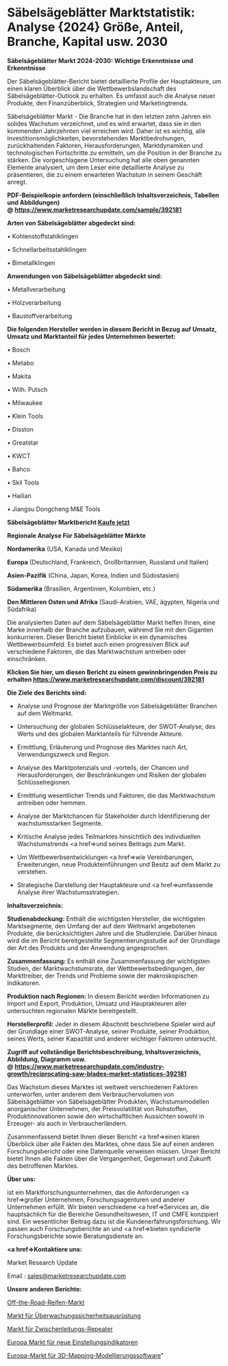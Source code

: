 # Säbelsägeblätter Marktstatistik: Analyse {2024} Größe, Anteil, Branche, Kapital usw. 2030

<strong>Säbelsägeblätter Markt 2024-2030: Wichtige Erkenntnisse und Erkenntnisse</strong>

Der Säbelsägeblätter-Bericht bietet detaillierte Profile der Hauptakteure, um einen klaren Überblick über die Wettbewerbslandschaft des Säbelsägeblätter-Outlook zu erhalten. Es umfasst auch die Analyse neuer Produkte, den Finanzüberblick, Strategien und Marketingtrends.

Säbelsägeblätter Markt - Die Branche hat in den letzten zehn Jahren ein solides Wachstum verzeichnet, und es wird erwartet, dass sie in den kommenden Jahrzehnten viel erreichen wird. Daher ist es wichtig, alle Investitionsmöglichkeiten, bevorstehenden Marktbedrohungen, zurückhaltenden Faktoren, Herausforderungen, Marktdynamiken und technologischen Fortschritte zu ermitteln, um die Position in der Branche zu stärken. Die vorgeschlagene Untersuchung hat alle oben genannten Elemente analysiert, um dem Leser eine detaillierte Analyse zu präsentieren, die zu einem erwarteten Wachstum in seinem Geschäft anregt.

<strong><b>PDF-Beispielkopie anfordern (einschließlich Inhaltsverzeichnis, Tabellen und Abbildungen) @ </b></strong><strong><a href=https://www.marketresearchupdate.com/sample/392181><strong>https://www.marketresearchupdate.com/sample/392181</u></a></strong></strong>

<strong>Arten von Säbelsägeblätter abgedeckt sind:</strong>

• Kohlenstoffstahlklingen

• Schnellarbeitsstahlklingen

• Bimetallklingen

<strong>Anwendungen von Säbelsägeblätter abgedeckt sind:</strong>

• Metallverarbeitung

• Holzverarbeitung

• Baustoffverarbeitung

<strong>Die folgenden Hersteller werden in diesem Bericht in Bezug auf Umsatz, Umsatz und Marktanteil für jedes Unternehmen bewertet:</strong>

• Bosch

• Metabo

• Makita

• Wilh. Putsch

• Milwaukee

• Klein Tools

• Disston

• Greatstar

• KWCT

• Bahco

• Skil Tools

• Hailian

• Jiangsu Dongcheng M&E Tools

<strong>Säbelsägeblätter Marktbericht <a href=https://www.marketresearchupdate.com/buynow/392181>Kaufe jetzt</a></strong>

<strong>Regionale Analyse Für Säbelsägeblätter Märkte</strong>

<strong>Nordamerika</strong> (USA, Kanada und Mexiko)

<strong>Europa</strong> (Deutschland, Frankreich, Großbritannien, Russland und Italien)

<strong>Asien-Pazifik</strong> (China, Japan, Korea, Indien und Südostasien)

<strong>Südamerika</strong> (Brasilien, Argentinien, Kolumbien, etc.)

<strong>Den Mittleren</strong> <strong>Osten und Afrika</strong> (Saudi-Arabien, VAE, ägypten, Nigeria und Südafrika)

Die analysierten Daten auf dem Säbelsägeblätter Markt helfen Ihnen, eine Marke innerhalb der Branche aufzubauen, während Sie mit den Giganten konkurrieren. Dieser Bericht bietet Einblicke in ein dynamisches Wettbewerbsumfeld. Es bietet auch einen progressiven Blick auf verschiedene Faktoren, die das Marktwachstum antreiben oder einschränken.

<strong>Klicken Sie hier, um diesen Bericht zu einem gewinnbringenden Preis zu erhalten
</strong><strong><a href=https://www.marketresearchupdate.com/discount/392181>https://www.marketresearchupdate.com/discount/392181</b></u></strong></a>

<strong>Die Ziele des Berichts sind:</strong>

- Analyse und Prognose der Marktgröße von Säbelsägeblätter Branchen auf dem Weltmarkt.

- Untersuchung der globalen Schlüsselakteure, der SWOT-Analyse, des Werts und des globalen Marktanteils für führende Akteure.

- Ermittlung, Erläuterung und Prognose des Marktes nach Art, Verwendungszweck und Region.

- Analyse des Marktpotenzials und -vorteils, der Chancen und Herausforderungen, der Beschränkungen und Risiken der globalen Schlüsselregionen.

- Ermittlung wesentlicher Trends und Faktoren, die das Marktwachstum antreiben oder hemmen.

- Analyse der Marktchancen für Stakeholder durch Identifizierung der wachstumsstarken Segmente.

- Kritische Analyse jedes Teilmarktes hinsichtlich des individuellen Wachstumstrends <a href=>und</a> seines Beitrags zum Markt.

- Um Wettbewerbsentwicklungen <a href=>wie</a> Vereinbarungen, Erweiterungen, neue Produkteinführungen und Besitz auf dem Markt zu verstehen.

- Strategische Darstellung der Hauptakteure und <a href=>umfas</a>sende Analyse ihrer Wachstumsstrategien.

<strong>Inhaltsverzeichnis:</strong>

<strong>Studienabdeckung:</strong> Enthält die wichtigsten Hersteller, die wichtigsten Marktsegmente, den Umfang der auf dem Weltmarkt angebotenen Produkte, die berücksichtigten Jahre und die Studienziele. Darüber hinaus wird die im Bericht bereitgestellte Segmentierungsstudie auf der Grundlage der Art des Produkts und der Anwendung angesprochen.

<strong>Zusammenfassung:</strong> Es enthält eine Zusammenfassung der wichtigsten Studien, der Marktwachstumsrate, der Wettbewerbsbedingungen, der Markttreiber, der Trends und Probleme sowie der makroskopischen Indikatoren.

<strong>Produktion nach Regionen:</strong> In diesem Bericht werden Informationen zu Import und Export, Produktion, Umsatz und Hauptakteuren aller untersuchten regionalen Märkte bereitgestellt.

<strong>Herstellerprofil:</strong> Jeder in diesem Abschnitt beschriebene Spieler wird auf der Grundlage einer SWOT-Analyse, seiner Produkte, seiner Produktion, seines Werts, seiner Kapazität und anderer wichtiger Faktoren untersucht.

<strong><b>Zugriff auf vollständige Berichtsbeschreibung, Inhaltsverzeichnis, Abbildung, Diagramm usw. @ </b></strong><strong><a href=https://www.marketresearchupdate.com/industry-growth/reciprocating-saw-blades-market-statistices-392181>https://www.marketresearchupdate.com/industry-growth/reciprocating-saw-blades-market-statistices-392181</a></strong>

Das Wachstum dieses Marktes ist weltweit verschiedenen Faktoren unterworfen, unter anderem dem Verbrauchervolumen von Säbelsägeblätter von Säbelsägeblätter Produkten, Wachstumsmodellen anorganischer Unternehmen, der Preisvolatilität von Rohstoffen, Produktinnovationen sowie den wirtschaftlichen Aussichten sowohl in Erzeuger- als auch in Verbraucherländern.

Zusammenfassend bietet Ihnen dieser Bericht <a href=>einen</a> klaren Überblick über alle Fakten des Marktes, ohne dass Sie auf einen anderen Forschungsbericht oder eine Datenquelle verweisen müssen. Unser Bericht bietet Ihnen alle Fakten über die Vergangenheit, Gegenwart und Zukunft des betroffenen Marktes.

<strong>Über uns:</strong>

 ist ein Marktforschungsunternehmen, das die Anforderungen <a href=>großer</a> Unternehmen, Forschungsagenturen und anderer Unternehmen erfüllt. Wir bieten verschiedene <a href=>Services</a> an, die hauptsächlich für die Bereiche Gesundheitswesen, IT und CMFE konzipiert sind. Ein wesentlicher Beitrag dazu ist die Kundenerfahrungsforschung. Wir passen auch Forschungsberichte an und <a href=>bieten</a> syndizierte Forschungsberichte sowie Beratungsdienste an.

<strong><a href=>Kontaktiere uns:</a></strong>

Market Research Update

Email : sales@marketresearchupdate.com

<strong>Unsere anderen Berichte:</strong>

<a href=https://www.linkedin.com/pulse/off-the-road-tires-market-size-growth-set-surge>Off-the-Road-Reifen-Markt</a>

<a href=https://www.linkedin.com/pulse/surveillance-security-equipment-market-size-1f>Markt für Überwachungssicherheitsausrüstung</a>

<a href=https://www.linkedin.com/pulse/intermediate-line-repeater-market-research>Markt für Zwischenleitungs-Repeater</a>

<a href=https://www.linkedin.com/pulse/europe-new-attitude-indicators-market-demand-growth-challenges>Europa Markt für neue Einstellungsindikatoren</a>

<a href=https://www.linkedin.com/pulse/europe-3d-mapping-modeling-software-market-2023-2030-klstf/>Europa-Markt für 3D-Mapping-Modellierungssoftware</a>"
